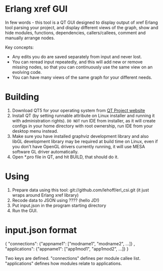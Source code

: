 # Erlang xref GUI

In few words - this tool is a QT GUI designed to display output of xref Erlang
tool parsing your project, and display different views of the graph, show and
hide modules, functions, dependencies, callers/callees, comment and manually
arrange nodes.

Key concepts:

*   Any edits you do are saved separately from input and never lost.
*   You can reread input repeatedly, and this will add new or remove missing
    nodes, so that you can continuously use the same view on an evolving code.
*   You can have many views of the same graph for your different needs.

# Building

1.  Download QT5 for your operating system from [QT Project website](http://qt-project.org)
1.  Install QT (by setting runnable attribute on Linux installer and running it
    with administration rights). `DO NOT` run IDE from installer, as it will
    create configs in your home directory with root ownership, run IDE from
    your desktop menu instead.
1.  Make sure you have installed graphviz development library and also libGL
    development library may be required at build time on Linux, even if you
    don't have OpenGL drivers currently running, it will use MESA software GL
    driver automatically.
1.  Open *.pro file in QT, and hit BUILD, that should do it.

# Using

1.  Prepare data using this tool: git://github.com/lehoff/erl_csi.git
    (it just wraps around Erlang xref library)
1.  Recode data to JSON using ???? (hello JD!)
1.  Put input.json in the program starting directory
1.  Run the GUI.

# input.json format

{ "connections": {"appname1": ["modname1", "modname2", ...]}
, "applications": {"appname1": ["app1mod1", "app1mod2", ...]}
}

Two keys are defined. "connections" defines per module callee list.
"applications" defines how modules relate to applications.
